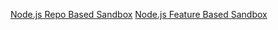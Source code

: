 [Node.js Repo Based Sandbox](https://github.com/pallabcodes/sandboxes/tree/node-repo-based-sandbox)
[Node.js Feature Based Sandbox](https://github.com/pallabcodes/sandboxes/pull/new/node-feature-based-sandbox)

